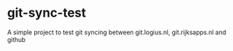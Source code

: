 # git-sync-test

A simple project to test git syncing between git.logius.nl, git.rijksapps.nl and github